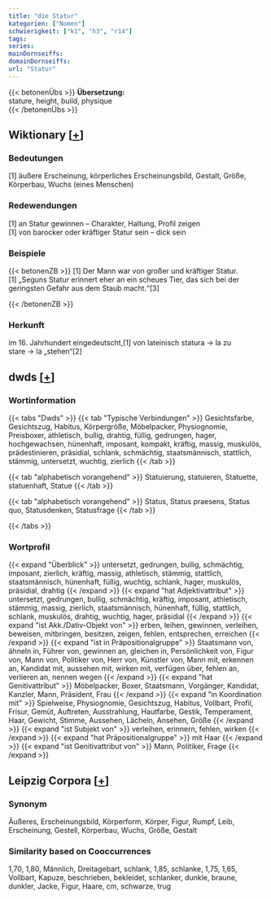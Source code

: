 ```yaml
---
title: "die Statur"
kategorien: ["Nomen"]
schwierigkeit: ["k1", "h3", "r14"]
tags:
series:
mainDornseiffs:
domainDornseiffs:
url: "Statur"
---
```


{{< betonenÜbs >}}
**Übersetzung:**  
stature, height, build, physique  
{{< /betonenÜbs >}}

## Wiktionary [[+](https://de.wiktionary.org/wiki/Statur)]

### Bedeutungen
[1] äußere Erscheinung, körperliches Erscheinungsbild, Gestalt, Größe, Körperbau, Wuchs (eines Menschen)  

### Redewendungen
[1] an Statur gewinnen – Charakter, Haltung, Profil zeigen  
[1] von barocker oder kräftiger Statur sein – dick sein  

### Beispiele
{{< betonenZB >}}
[1] Der Mann war von großer und kräftiger Statur.  
[1] „Seguns Statur erinnert eher an ein scheues Tier, das sich bei der geringsten Gefahr aus dem Staub macht.“[3]  

{{< /betonenZB >}}
### Herkunft
im 16. Jahrhundert eingedeutscht,[1] von lateinisch statura → la zu stare → la „stehen“[2]  



## dwds [[+](https://www.dwds.de/wb/Statur)]

### Wortinformation
{{< tabs "Dwds" >}}
{{< tab "Typische Verbindungen" >}}
Gesichtsfarbe, Gesichtszug, Habitus, Körpergröße, Möbelpacker, Physiognomie, Preisboxer, athletisch, bullig, drahtig, füllig, gedrungen, hager, hochgewachsen, hünenhaft, imposant, kompakt, kräftig, massig, muskulös, prädestinieren, präsidial, schlank, schmächtig, staatsmännisch, stattlich, stämmig, untersetzt, wuchtig, zierlich
{{< /tab >}}

{{< tab "alphabetisch vorangehend" >}}
Statuierung, statuieren, Statuette, statuenhaft, Statue
{{< /tab >}}

{{< tab "alphabetisch vorangehend" >}}
Status, Status praesens, Status quo, Statusdenken, Statusfrage
{{< /tab >}}

{{< /tabs >}}

### Wortprofil
{{< expand "Überblick" >}} untersetzt, gedrungen, bullig, schmächtig, imposant, zierlich, kräftig, massig, athletisch, stämmig, stattlich, staatsmännisch, hünenhaft, füllig, wuchtig, schlank, hager, muskulös, präsidial, drahtig {{< /expand >}}
{{< expand "hat Adjektivattribut" >}} untersetzt, gedrungen, bullig, schmächtig, kräftig, imposant, athletisch, stämmig, massig, zierlich, staatsmännisch, hünenhaft, füllig, stattlich, schlank, muskulös, drahtig, wuchtig, hager, präsidial {{< /expand >}}
{{< expand "ist Akk./Dativ-Objekt von" >}} erben, leihen, gewinnen, verleihen, beweisen, mitbringen, besitzen, zeigen, fehlen, entsprechen, erreichen {{< /expand >}}
{{< expand "ist in Präpositionalgruppe" >}} Staatsmann von, ähneln in, Führer von, gewinnen an, gleichen in, Persönlichkeit von, Figur von, Mann von, Politiker von, Herr von, Künstler von, Mann mit, erkennen an, Kandidat mit, aussehen mit, wirken mit, verfügen über, fehlen an, verlieren an, nennen wegen {{< /expand >}}
{{< expand "hat Genitivattribut" >}} Möbelpacker, Boxer, Staatsmann, Vorgänger, Kandidat, Kanzler, Mann, Präsident, Frau {{< /expand >}}
{{< expand "in Koordination mit" >}} Spielweise, Physiognomie, Gesichtszug, Habitus, Vollbart, Profil, Frisur, Gemüt, Auftreten, Ausstrahlung, Hautfarbe, Gestik, Temperament, Haar, Gewicht, Stimme, Aussehen, Lächeln, Ansehen, Größe {{< /expand >}}
{{< expand "ist Subjekt von" >}} verleihen, erinnern, fehlen, wirken {{< /expand >}}
{{< expand "hat Präpositionalgruppe" >}} mit Haar {{< /expand >}}
{{< expand "ist Genitivattribut von" >}} Mann, Politiker, Frage {{< /expand >}}

## Leipzig Corpora [[+](https://corpora.uni-leipzig.de/en/res?word=Statur&corpusId=deu_newscrawl-public_2018)]


### Synonym
Äußeres, Erscheinungsbild, Körperform, Körper, Figur, Rumpf, Leib, Erscheinung, Gestell, Körperbau, Wuchs, Größe, Gestalt


### Similarity based on Cooccurrences
1,70, 1,80, Männlich, Dreitagebart, schlank, 1,85, schlanke, 1,75, 1,65, Vollbart, Kapuze, beschrieben, bekleidet, schlanker, dunkle, braune, dunkler, Jacke, Figur, Haare, cm, schwarze, trug

